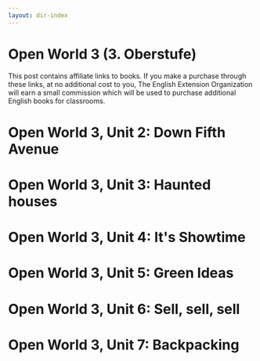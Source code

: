 ```yaml
---
layout: dir-index
---
```


# Open World 3 (3. Oberstufe)
This post contains affiliate links to books. If you make a purchase through these links, at no additional cost to you, The English Extension Organization will earn a small commission which will be used to purchase additional English books for classrooms.

# Open World 3, Unit 2: Down Fifth Avenue
# Open World 3, Unit 3: Haunted houses
# Open World 3, Unit 4: It's Showtime
# Open World 3, Unit 5: Green Ideas
# Open World 3, Unit 6: Sell, sell, sell
# Open World 3, Unit 7: Backpacking
<!--stackedit_data:
eyJoaXN0b3J5IjpbMTMyOTU4MDE4MSwxODM3MjU1NTY4XX0=
-->